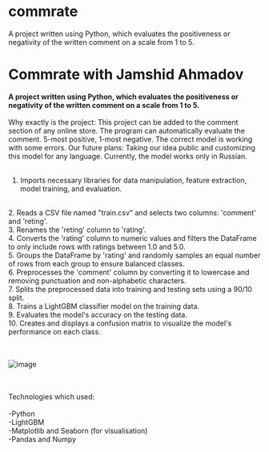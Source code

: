 # commrate
A project written using Python, which evaluates the positiveness or negativity of the written comment on a scale from 1 to 5.


# Commrate with Jamshid Ahmadov
**A project written using Python, which evaluates the positiveness or negativity of the written comment on a scale from 1 to 5.**
<br>
<br>
Why exactly is the project:
This project can be added to the comment section of any online store. The program can automatically evaluate the comment. 5-most positive, 1-most negative. The correct model is working with some errors. Our future plans: Taking our idea public and customizing this model for any language. Currently, the model works only in Russian.
<br>
<br>

1. Imports necessary libraries for data manipulation, feature extraction, model training, and evaluation.
<br>
2. Reads a CSV file named "train.csv" and selects two columns: 'comment' and 'reting'.
<br>
3. Renames the 'reting' column to 'rating'.
<br>
4. Converts the 'rating' column to numeric values and filters the DataFrame to only include rows with ratings between 1.0 and 5.0.
<br>
5. Groups the DataFrame by 'rating' and randomly samples an equal number of rows from each group to ensure balanced classes.
<br>
6. Preprocesses the 'comment' column by converting it to lowercase and removing punctuation and non-alphabetic characters.
<br>
7. Splits the preprocessed data into training and testing sets using a 90/10 split.
<br>
8. Trains a LightGBM classifier model on the training data.
<br>
9. Evaluates the model's accuracy on the testing data.
<br>
10. Creates and displays a confusion matrix to visualize the model's performance on each class.

<br>
<br>
<br>

![image](https://github.com/jamshid-ds/Commrate/assets/117648241/d5d20318-b7d4-466c-8ab6-7419054d80ce)

<br>
<br>
Technologies which used:
<br>
<br>
-Python
<br>
-LightGBM
<br>
-Matplotlib and Seaborn (for visualisation)
<br>
-Pandas and Numpy
